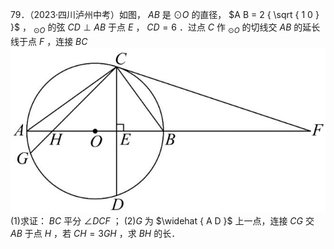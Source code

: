 79．（2023·四川泸州中考）如图， $A B$ 是 $\odot O$ 的直径， $A B = 2 { \sqrt { 1 0 } }$ ， $_ { \odot O }$ 的弦 $C D \perp A B$ 于点 $E$ ， $C D = 6$ ．过点 $C$ 作 $_ { \odot O }$ 的切线交 $A B$ 的延长线于点 $F$ ，连接 $B C$
![](<../../qs_image_DB/专题3-6__圆的综合（27类题型）（解析版）/7fb85a234283aa6e1552901d04c108eb9c28703cbdbac29240af373e5b966dfd.jpg>)
(1)求证： $B C$ 平分 $\angle D C F$ ； $( 2 ) G$ 为 $\widehat { A D }$ 上一点，连接 $C G$ 交 $A B$ 于点 $H$ ，若 $C H = 3 G H$ ，求 $B H$ 的长．
